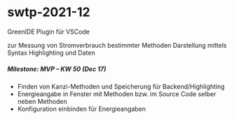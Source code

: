 # swtp-2021-12

GreenIDE Plugin für VSCode

zur Messung von Stromverbrauch bestimmter Methoden
Darstellung mittels Syntax Highlighting und Daten

##### Milestone: MVP – KW 50 (Dec 17)
- Finden von Kanzi-Methoden und Speicherung für Backend/Highlighting
- Energieangabe in Fenster mit Methoden bzw. im Source Code selber neben Methoden
- Konfiguration einbinden für Energieangaben
